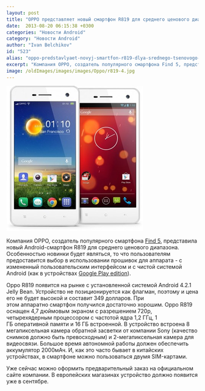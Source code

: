 ```yaml
---
layout: post
title: "OPPO представляет новый смартфон R819 для среднего ценового диапазона"
date:  2013-08-20 06:15:38 +0300
categories: "Новости Android"
category: "Новости Android"
author: "Ivan Belchikov"
id: "523"
alias: "oppo-predstavlyaet-novyj-smartfon-r819-dlya-srednego-tsenovogo-diapazona"
excerpt: "Компания OPPO, создатель популярного смартфона Find 5, представила новый Android-смартфон R819 для среднего ценового диапазона. Особенностью новинки будет являться, то что пользователям предоставится выбор в использовании прошивок для аппарата - с измененный пользовательским интерфейсом и с чистой системой Android (как в устройствах Google Play edition)."
image: /oldImages/images/images/Oppo/r819-4.jpg
---
```

<img src="/oldImages/images/images/Oppo/r819-4.jpg" alt="Oppo R819" />

Компания OPPO, создатель популярного смартфона <a href="index.php?option=com_content&amp;view=article&amp;id=443&amp;catid=8&amp;Itemid=102">Find 5</a>, представила новый Android-смартфон R819 для среднего ценового диапазона. Особенностью новинки будет являться, то что пользователям предоставится выбор в использовании прошивок для аппарата - с измененный пользовательским интерфейсом и с чистой системой Android (как в устройствах <a href="index.php?option=com_content&amp;view=article&amp;id=394&amp;catid=8&amp;Itemid=102">Google Play edition</a>).


Oppo R819 появится на рынке с установленной системой Android 4.2.1 Jelly Bean. Устройство не позиционируется как флагман, поэтому и цена его не будет высокой и составит 349 долларов. При этом аппаратно смартфон получился достаточно хорошим. Oppo R819 оснащен 4,7 дюймовым экраном с разрешением 720p, четырехядерным процессором с частотой ядра 1,2 ГГц, 1 ГБ оперативной памяти и 16 ГБ встроенной. В устройство встроена 8 мегапиксельная камера обратной засветки от компании Sony (качество снимков должно быть превосходным) и 2-мегапиксельная камера для видеосвязи. Большое время автономной работы должен обеспечить аккумулятор 2000мАч. И, как это часто бывает в китайских устройствах, в смартфоне можно пользоваться двумя SIM-картами.

Уже сейчас можно оформить предварительный заказ на официальном сайте компании. В европейских магазинах устройство должно появится уже в сентябре.

 
